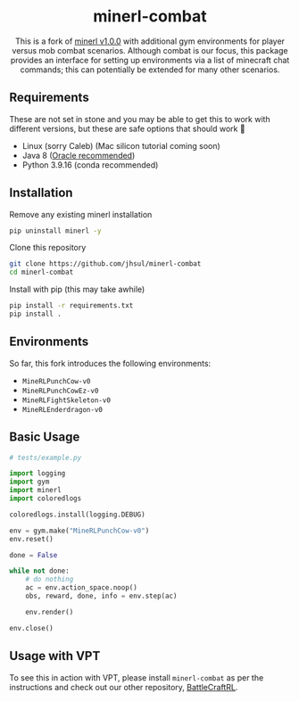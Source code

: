 <h1 align="center">
minerl-combat
</h1>
<p align="center">
This is a fork of <a href="https://github.com/minerllabs/minerl">minerl v1.0.0</a> with additional gym environments for player versus mob combat scenarios. Although combat is our focus, this package provides an interface for setting up environments via a list of minecraft chat commands; this can potentially be extended for many other scenarios.
</p>

## Requirements

These are not set in stone and you may be able to get this to work with different versions, but these are safe options that should work 🤞

- Linux (sorry Caleb) (Mac silicon tutorial coming soon)
- Java 8 ([Oracle recommended](https://www.oracle.com/java/technologies/javase/javase8-archive-downloads.html))
- Python 3.9.16 (conda recommended)

## Installation

Remove any existing minerl installation

```sh
pip uninstall minerl -y
```

Clone this repository

```sh
git clone https://github.com/jhsul/minerl-combat
cd minerl-combat
```

Install with pip (this may take awhile)

```sh
pip install -r requirements.txt
pip install .
```

## Environments

So far, this fork introduces the following environments:

- `MineRLPunchCow-v0`
- `MineRLPunchCowEz-v0`
- `MineRLFightSkeleton-v0`
- `MineRLEnderdragon-v0`

## Basic Usage

```python
# tests/example.py

import logging
import gym
import minerl
import coloredlogs

coloredlogs.install(logging.DEBUG)

env = gym.make("MineRLPunchCow-v0")
env.reset()

done = False

while not done:
    # do nothing
    ac = env.action_space.noop()
    obs, reward, done, info = env.step(ac)

    env.render()

env.close()
```

## Usage with VPT

To see this in action with VPT, please install `minerl-combat` as per the instructions and check out our other repository, [BattleCraftRL](https://github.com/jhsul/battle-craft-rl).
